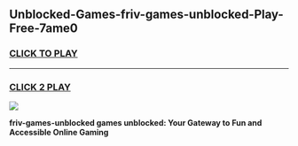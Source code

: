 
## Unblocked-Games-friv-games-unblocked-Play-Free-7ame0
<h3>
<a href="https://premium76.site?title=friv-games-unblocked&ref=09A">CLICK TO PLAY</a></h3>
<hr>

<h3>
<a href="https://premium76.site?title=friv-games-unblocked&ref=09A">CLICK 2 PLAY</a>
  
</h3>

<a href="https://premium76.site?title=friv-games-unblocked&ref=09A"><img src="https://clearcache.store/games.png"></a>


**friv-games-unblocked games unblocked: Your Gateway to Fun and Accessible Online Gaming**
